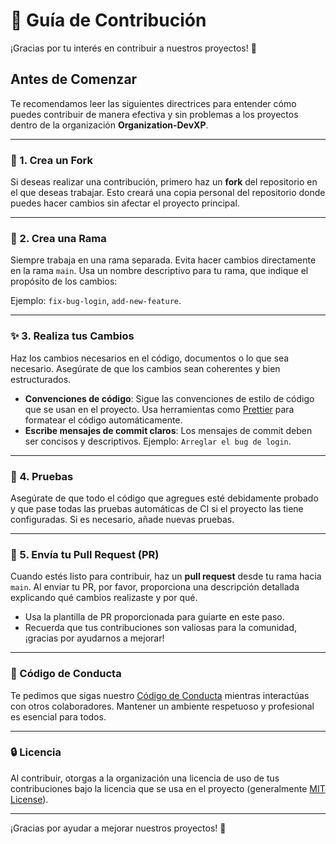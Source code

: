 # 🤝 Guía de Contribución

¡Gracias por tu interés en contribuir a nuestros proyectos! 🙌

## Antes de Comenzar

Te recomendamos leer las siguientes directrices para entender cómo puedes contribuir de manera efectiva y sin problemas a los proyectos dentro de la organización **Organization-DevXP**.

---

### 🚀 1. Crea un Fork
Si deseas realizar una contribución, primero haz un **fork** del repositorio en el que deseas trabajar. Esto creará una copia personal del repositorio donde puedes hacer cambios sin afectar el proyecto principal.

---

### 🌿 2. Crea una Rama
Siempre trabaja en una rama separada. Evita hacer cambios directamente en la rama `main`. Usa un nombre descriptivo para tu rama, que indique el propósito de los cambios:

Ejemplo: `fix-bug-login`, `add-new-feature`.

---

### ✨ 3. Realiza tus Cambios
Haz los cambios necesarios en el código, documentos o lo que sea necesario. Asegúrate de que los cambios sean coherentes y bien estructurados.

- **Convenciones de código**: Sigue las convenciones de estilo de código que se usan en el proyecto. Usa herramientas como [Prettier](https://prettier.io/) para formatear el código automáticamente.
- **Escribe mensajes de commit claros**: Los mensajes de commit deben ser concisos y descriptivos. Ejemplo: `Arreglar el bug de login`.

---

### 🧪 4. Pruebas
Asegúrate de que todo el código que agregues esté debidamente probado y que pase todas las pruebas automáticas de CI si el proyecto las tiene configuradas. Si es necesario, añade nuevas pruebas.

---

### 📑 5. Envía tu Pull Request (PR)
Cuando estés listo para contribuir, haz un **pull request** desde tu rama hacia `main`. Al enviar tu PR, por favor, proporciona una descripción detallada explicando qué cambios realizaste y por qué.

- Usa la plantilla de PR proporcionada para guiarte en este paso.
- Recuerda que tus contribuciones son valiosas para la comunidad, ¡gracias por ayudarnos a mejorar!

---

### 📜 Código de Conducta

Te pedimos que sigas nuestro [Código de Conducta](#) mientras interactúas con otros colaboradores. Mantener un ambiente respetuoso y profesional es esencial para todos.

---

### 🔒 Licencia

Al contribuir, otorgas a la organización una licencia de uso de tus contribuciones bajo la licencia que se usa en el proyecto (generalmente [MIT License](#)).

---

¡Gracias por ayudar a mejorar nuestros proyectos! 🌟
